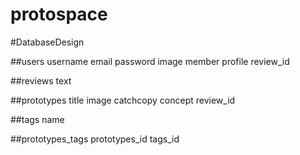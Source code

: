 # protospace
#DatabaseDesign

##users
username
email
password
image
member
profile
review_id

##reviews
text

##prototypes
title
image
catchcopy
concept
review_id

##tags
name

##prototypes_tags
prototypes_id
tags_id
